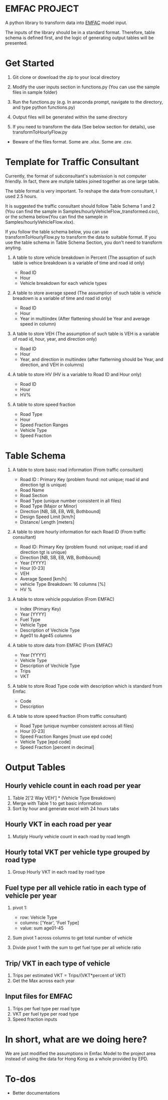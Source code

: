 # EMFAC PROJECT
A python library to transform data into [EMFAC](https://www.epd.gov.hk/epd/english/environmentinhk/air/guide_ref/emfac-hk.html) model input.

The inputs of the library should be in a standard format. Therefore, table schema is defined first, and the logic of generating output tables will be presented.

# Get Started
1. Git clone or download the zip to your local directory

2. Modify the user inputs section in functions.py (You can use the sample files in sample folder)

3. Run the functions.py (e.g. In anaconda prompt, navigate to the directory, and type python functions.py)

4. Output files will be generated within the same directory

5. If you need to transform the data (See below section for details), use transformToHourlyFlow.py

* Beware of the files format. Some are .xlsx. Some are .csv.

# Template for Traffic Consultant
Currently, the format of subconsultant's submission is not computer friendly. In fact, there are mutiple tables joined together as one large table.

The table format is very important. To reshape the data from consultant, I used 2.5 hours.

It is suggested the traffic consultant should follow Table Schema 1 and 2 (You can find the sample in Samples/hourlyVehicleFlow_transformed.csv), or the schema below(You can find the sameple in Samples/hourlyVehicleFlow.xlsx).

If you follow the table schema below, you can use transformToHourlyFlow.py to transform the data to suitable format. If you use the table schema in Table Schema Section, you don't need to transform anyting.

1. A table to store vehicle breakdown in Percent (The assuption of such table is vehice breakdown is a variable of time and road id only)
    * Road ID
    * Hour
    * Vehicle breakdown for each vehicle types

2. A table to store average speed (The assumption of such table is vehicle breadown is a variable of time and road id only)
    * Road ID
    * Hour
    * Year in multiindex (After flattening should be Year and average speed in column)

3. A table to store VEH (The assumption of such table is VEH is a variable of road id, hour, year, and direction only)
    * Road ID
    * Hour
    * Year, and direction in multiindex (after flatterning should be Year, and direction, and VEH in columns)

4. A table to store HV (HV is a variable to Road ID and Hour only)
    * Road ID
    * Hour
    * HV%

5. A table to store speed fraction
    * Road Type
    * Hour
    * Speed Fraction Ranges
    * Vehicle Type
    * Speed Fraction

# Table Schema

1. A table to store basic road information (From traffic consultant)
    * Road ID : Primary Key (problem found: not unique; road id and direction tgt is unique)
    * Road Name
    * Road Section
    * Road Type (unique number consistent in all files)
    * Road Type (Major or Minor)
    * Direction [NB, SB, EB, WB, Bothbound]
    * Design Speed Limit [km/h]
    * Distance/ Length [meters]

2. A table to store hourly information for each Road ID (From traffic consultant)
    * Road ID: Primary Key (problem found: not unique; road id and direction tgt is unique)
    * Direction [NB, SB, EB, WB, Bothbound]
    * Year [YYYY]
    * Hour [0-23]
    * VEH 
    * Average Speed [km/h]
    * vehicle Type Breakdown: 16 columns [%]
    * HV %

3. A table to store vehicle population (From EMFAC)
    * Index (Primary Key)
    * Year [YYYY]
    * Fuel Type
    * Vehicle Type
    * Description of Vechicle Type
    * Age01 to Age45 columns

4. A table to store data from EMFAC (From EMFAC)
    * Year [YYYY]
    * Vehicle Type
    * Description of Vechicle Type
    * Trips
    * VKT

5. A table to store Road Type code with description which is standard from Emfac
    * Code
    * Description

6. A table to store speed fraction (From traffic consultant)
    * Road Type (unique nuymber consistent across all files)
    * Hour [0-23]
    * Speed Fraction Ranges [must use epd code]
    * Vehicle Type [epd code]
    * Speed Fraction [percent in decimal]

# Output Tables

## Hourly vehicle count in each road per year
1. Table 2['2 Way VEH'] * (Vehicle Type Breakdown)
2. Merge with Table 1 to get basic information
3. Sort by hour and generate excel with 24 hours tabs

## Hourly VKT in each road per year
1. Mutiply Hourly vehicle count in each road by road length

## Hourly total VKT per vehicle type grouped by road type
1. Group Hourly VKT in each road by road type

## Fuel type per all vehicle ratio in each type of vehicle per year
1. pivot 1:
    * row: Vehicle Type
    * columns: ['Year', 'Fuel Type]
    * value: sum age01-45

2. Sum pivot 1 across columns to get total number of vehicle

3. Divide pivot 1 with the sum to get fuel type per all vehicle ratio

## Trip/ VKT in each type of vehicle
1. Trips per estimated VKT = Trips/(VKT*percent of VKT)
2. Get the Max across each year

## Input files for EMFAC
1. Trips per fuel type per road type
2. VKT per fuel type per road type
3. Speed fraction inputs

# In short, what are we doing here?
We are just modified the assumptions in Emfac Model to the project area instead of using the data for Hong Kong as a whole provided by EPD.

# To-dos
* Better documentations
